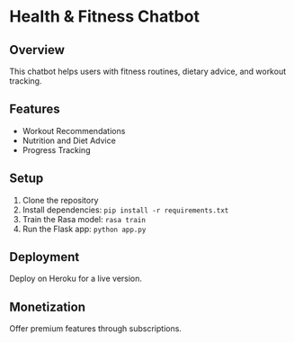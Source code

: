 
# Health & Fitness Chatbot

## Overview
This chatbot helps users with fitness routines, dietary advice, and workout tracking.

## Features
- Workout Recommendations
- Nutrition and Diet Advice
- Progress Tracking

## Setup
1. Clone the repository
2. Install dependencies: `pip install -r requirements.txt`
3. Train the Rasa model: `rasa train`
4. Run the Flask app: `python app.py`

## Deployment
Deploy on Heroku for a live version.

## Monetization
Offer premium features through subscriptions.
